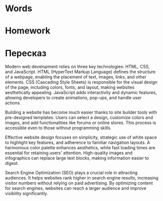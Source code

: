 # Words



# Homework



# Пересказ

Modern web development relies on three key technologies: HTML, CSS, and JavaScript. HTML (HyperText Markup Language) defines the structure of a webpage, enabling the placement of text, images, links, and other elements. CSS (Cascading Style Sheets) is responsible for the visual design of the page, including colors, fonts, and layout, making websites aesthetically appealing. JavaScript adds interactivity and dynamic features, allowing developers to create animations, pop-ups, and handle user actions.

Building a website has become much easier thanks to site builder tools with pre-designed templates. Users can select a design, customize colors and images, and add functionalities like forums or online stores. This process is accessible even to those without programming skills.

Effective website design focuses on simplicity, strategic use of white space to highlight key features, and adherence to familiar navigation layouts. A harmonious color palette enhances aesthetics, while fast loading times are essential for retaining users' attention. High-quality images and infographics can replace large text blocks, making information easier to digest.

Search Engine Optimization (SEO) plays a crucial role in attracting audiences. It helps websites rank higher in search engine results, increasing visitor numbers without relying on paid advertising. By optimizing content for search engines, websites can reach a larger audience and improve visibility significantly.



